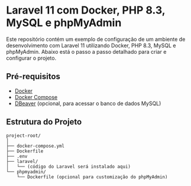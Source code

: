 # Laravel 11 com Docker, PHP 8.3, MySQL e phpMyAdmin

Este repositório contém um exemplo de configuração de um ambiente de desenvolvimento com Laravel 11 utilizando Docker, PHP 8.3, MySQL e phpMyAdmin. Abaixo está o passo a passo detalhado para criar e configurar o projeto.

## Pré-requisitos

- [Docker](https://www.docker.com/get-started)
- [Docker Compose](https://docs.docker.com/compose/install/)
- [DBeaver](https://dbeaver.io/) (opcional, para acessar o banco de dados MySQL)

## Estrutura do Projeto

```plaintext
project-root/
│
├── docker-compose.yml
├── Dockerfile
├── .env
├── laravel/
│   └── (código do Laravel será instalado aqui)
└── phpmyadmin/
    └── Dockerfile (opcional para customização do phpMyAdmin)
